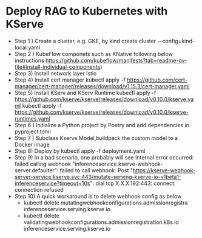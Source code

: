 # Deploy RAG to Kubernetes with KServe

- Step 1 ) Create a cluster, e.g. GKE, by
          kind create cluster --config=kind-local.yaml
- Step 2 )  KubeFlow componets such as KNative following below instructions 
          https://github.com/kubeflow/manifests?tab=readme-ov-file#install-individual-components)
- Step 3) Install network layer Istio
- Step 4) Install cert manager
  kubectl apply -f https://github.com/cert-manager/cert-manager/releases/download/v1.15.3/cert-manager.yaml
- Step 5) Install KServ and KServ Runtime
  kubectl apply -f https://github.com/kserve/kserve/releases/download/v0.10.0/kserve.yaml
  kubectl apply -f https://github.com/kserve/kserve/releases/download/v0.10.0/kserve-runtimes.yaml
- Step 6 ) Initialize a Python project by Poetry and add dependencies in pyproject.toml 
- Step 7 ) Subclass Kserve.Model,buildpack the custom model to a Docker image 
- Step 8)  Deploy by kubectl apply -f deployment.yaml
- Step 9)  In a bad scenario, one probably will see Internal error occurred: failed calling webhook "inferenceservice.kserve-webhook-server.defaulter": failed to call webhook: Post "https://kserve-webhook-server-service.kserve.svc:443/mutate-serving-kserve-io-v1beta1-inferenceservice?timeout=10s": dial tcp X.X.X.192:443: connect: connection refused
- Step 10) A quick workaround is to delete webhook config as below
  - kubectl delete mutatingwebhookconfigurations.admissionregistra  inferenceservice.serving.kserve.io
  - kubectl delete validatingwebhookconfigurations.admissionregistration.k8s.io  inferenceservice.serving.kserve.io
